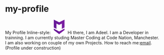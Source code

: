 # my-profile
My Profile
Inline-style: 
![Hello](https://github.com/adam-p/markdown-here/raw/master/src/common/images/icon48.png "Hello")
Hi there, I am Adeel. I am a Developer in trainning. 
I am currently studing Master Coding at Code Nation, Manchester.
I am also working on couple of my own Projects.
How to reach me:[email](adeelijaz@hotmail.com).
(Profile under construction)
